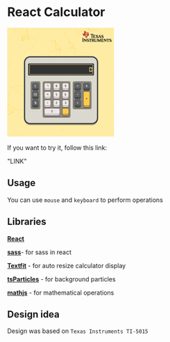 # React Calculator

![alt text](./src/img//calcPreview.jpg)

If you  want to try it,  follow this link:

"LINK"

## Usage

You can use `mouse` and `keyboard` to perform operations

## Libraries

[**React**](https://github.com/facebook/create-react-app)

[**sass**](https://github.com/sass/dart-sass)- for sass in  react

[**Textfit**](https://github.com/malte-wessel/react-textfit) - for auto resize calculator display

[**tsParticles**](https://github.com/matteobruni/tsparticles) - for background particles

[**mathjs**](https://github.com/josdejong/mathjs) - for mathematical operations 

## Design idea 

Design was based on `Texas Instruments TI-5015`
